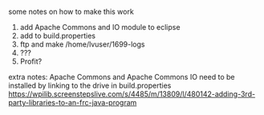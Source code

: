 some notes on how to make this work

1. add Apache Commons and IO module to eclipse
2. add to build.properties
3. ftp and make /home/lvuser/1699-logs
4. ???
5. Profit?

extra notes:
Apache Commons and Apache Commons IO need to be installed by linking to the drive in build.properties
https://wpilib.screenstepslive.com/s/4485/m/13809/l/480142-adding-3rd-party-libraries-to-an-frc-java-program
